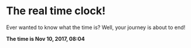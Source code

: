 # The real time clock!

Ever wanted to know what the time is? Well, your journey is about to end!

**The time is Nov 10, 2017, 08:04**